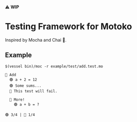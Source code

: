 ⚠️ **WIP**

# Testing Framework for Motoko

Inspired by Mocha and Chai 🍵.

## Example

```shell
$(vessel bin)/moc -r example/test/add.test.mo
```

```text
📄 Add
  🟢 a + 2 = 12
  🟢 Some sums...
  🛑 This test will fail.
  
  📄 More!
    🟢 a + b = ?

🟢 3/4 | 🛑 1/4
```
